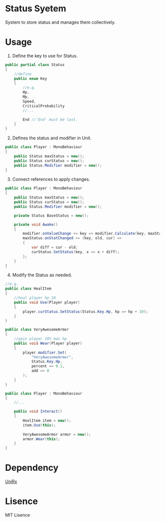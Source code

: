 # Status Syetem
System to store status and manages them collectively.

# Usage

1. Define the key to use for Status.
```csharp
public partial class Status
{
    //define
    public enum Key
    {
        //e.g.
        Hp,
        Mp,
        Speed,
        CriticalProbability
        //...

        End //'End' must be last.
    }
}
```

2. Defines the status and modifier in Unit.
```csharp
public class Player : MonoBehaviour
{
    public Status maxStatus = new();
    public Status curStatus = new();
    public Status.Modifier modifier = new();
}
```

3. Connect references to apply changes.

```csharp
public class Player : MonoBehaviour
{
    public Status maxStatus = new();
    public Status curStatus = new();
    public Status.Modifier modifier = new();

    private Status BaseStatus = new();

    private void Awake()
    {
        modifier.onValueChange += key => modifier.Calculate(key, maxStats, BaseStatus);
        maxStatus.onStatChanged += (key, old, cur) =>
        {
            var diff = cur - old;
            curStatus.SetStatus(key, x => x + diff);
        };
    }
}
```

4. Modify the Status as needed.
```csharp
//e.g.
public class HealItem
{
    //heal player hp 10
    public void Use(Player player)
    {
        player.curStatus.SetStatus(Status.Key.Hp, hp => hp + 10);
    }
}

public class VeryAwesomeArmor
{
    //gain player 10% max hp
    public void Wear(Player player)
    {
        player.modifier.Set(
            "VeryAwesomeArmor", 
            Status.Key.Hp, 
            percent => 0.1,
            add => 0
        );
    }
}

public class Player : MonoBehaviour
{
    //...

    public void Interact()
    {
        HealItem item = new();
        item.Use(this);
        
        VeryAwesomeArmor armor = new();
        armor.Wear(this);
    }  
}
```

# Dependency
[UniRx](https://github.com/neuecc/UniRx/releases/tag/7.1.0)

# Lisence
MIT Lisence